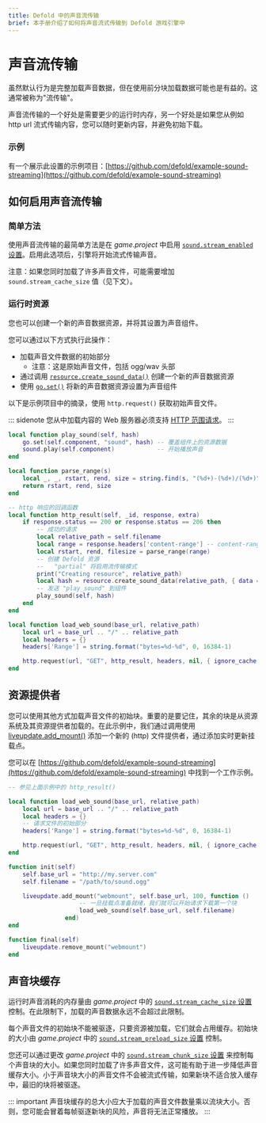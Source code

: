 ```yaml
---
title: Defold 中的声音流传输
brief: 本手册介绍了如何将声音流式传输到 Defold 游戏引擎中
---
```


# 声音流传输

虽然默认行为是完整加载声音数据，但在使用前分块加载数据可能也是有益的。这通常被称为"流传输"。

声音流传输的一个好处是需要更少的运行时内存，另一个好处是如果您从例如 http url 流式传输内容，您可以随时更新内容，并避免初始下载。

### 示例

有一个展示此设置的示例项目：[https://github.com/defold/example-sound-streaming](https://github.com/defold/example-sound-streaming)

## 如何启用声音流传输

### 简单方法

使用声音流传输的最简单方法是在 *game.project* 中启用 [`sound.stream_enabled` 设置](https://defold.com/manuals/project-settings/#stream-enabled)。启用此选项后，引擎将开始流式传输声音。

注意：如果您同时加载了许多声音文件，可能需要增加 `sound.stream_cache_size` 值（见下文）。

### 运行时资源

您也可以创建一个新的声音数据资源，并将其设置为声音组件。

您可以通过以下方式执行此操作：
* 加载声音文件数据的初始部分
    * 注意：这是原始声音文件，包括 ogg/wav 头部
* 通过调用 [`resource.create_sound_data()`](/ref/resource/#resource.create_sound_data) 创建一个新的声音数据资源
* 使用 [`go.set()`](/ref/go#go.set) 将新的声音数据资源设置为声音组件

以下是示例项目中的摘录，使用 `http.request()` 获取初始声音文件。

::: sidenote
您从中加载内容的 Web 服务器必须支持 [HTTP 范围请求](https://developer.mozilla.org/en-US/docs/Web/HTTP/Guides/Range_requests)。
:::

```lua
local function play_sound(self, hash)
    go.set(self.component, "sound", hash) -- 覆盖组件上的资源数据
    sound.play(self.component)            -- 开始播放声音
end

local function parse_range(s)
    local _, _, rstart, rend, size = string.find(s, "(%d+)-(%d+)/(%d+)") -- "bytes 0-16383/103277"
    return rstart, rend, size
end

-- http 响应的回调函数
local function http_result(self, _id, response, extra)
    if response.status == 200 or response.status == 206 then
        -- 成功的请求
        local relative_path = self.filename
        local range = response.headers['content-range'] -- content-range = "bytes 0-16383/103277"
        local rstart, rend, filesize = parse_range(range)
        -- 创建 Defold 资源
        --   "partial" 将启用流传输模式
        print("Creating resource", relative_path)
        local hash = resource.create_sound_data(relative_path, { data = response.response, filesize = filesize, partial = true })
        -- 发送 "play_sound" 到组件
        play_sound(self, hash)
    end
end

local function load_web_sound(base_url, relative_path)
    local url = base_url .. "/" .. relative_path
    local headers = {}
    headers['Range'] = string.format("bytes=%d-%d", 0, 16384-1)

    http.request(url, "GET", http_result, headers, nil, { ignore_cache = true })
end
```

## 资源提供者

您可以使用其他方式加载声音文件的初始块。重要的是要记住，其余的块是从资源系统及其资源提供者加载的。在此示例中，我们通过调用使用 [liveupdate.add_mount()](/ref/liveupdate/#liveupdate.add_mount) 添加一个新的 (http) 文件提供者，通过添加实时更新挂载点。

您可以在 [https://github.com/defold/example-sound-streaming](https://github.com/defold/example-sound-streaming) 中找到一个工作示例。

```lua
-- 参见上面示例中的 http_result()

local function load_web_sound(base_url, relative_path)
    local url = base_url .. "/" .. relative_path
    local headers = {}
    -- 请求文件的初始部分
    headers['Range'] = string.format("bytes=%d-%d", 0, 16384-1)

    http.request(url, "GET", http_result, headers, nil, { ignore_cache = true })
end

function init(self)
    self.base_url = "http://my.server.com"
    self.filename = "/path/to/sound.ogg"

    liveupdate.add_mount("webmount", self.base_url, 100, function ()
                    -- 一旦挂载点准备就绪，我们就可以开始请求下载第一个块
                    load_web_sound(self.base_url, self.filename)
                end)
end

function final(self)
    liveupdate.remove_mount("webmount")
end
```

## 声音块缓存

运行时声音消耗的内存量由 *game.project* 中的 [`sound.stream_cache_size` 设置](https://defold.com/manuals/project-settings/#stream-cache-size) 控制。在此限制下，加载的声音数据永远不会超过此限制。

每个声音文件的初始块不能被驱逐，只要资源被加载，它们就会占用缓存。初始块的大小由 *game.project* 中的 [`sound.stream_preload_size` 设置](https://defold.com/manuals/project-settings/#stream-preload-size) 控制。

您还可以通过更改 *game.project* 中的 [`sound.stream_chunk_size` 设置](https://defold.com/manuals/project-settings/#stream-chunk-size) 来控制每个声音块的大小。如果您同时加载了许多声音文件，这可能有助于进一步降低声音缓存大小。小于声音块大小的声音文件不会被流式传输，如果新块不适合放入缓存中，最旧的块将被驱逐。

::: important
声音块缓存的总大小应大于加载的声音文件数量乘以流块大小。否则，您可能会冒着每帧驱逐新块的风险，声音将无法正常播放。
:::